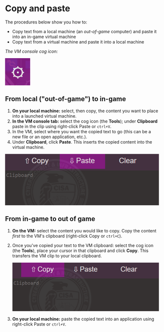 # Copy and paste

The procedures below show you how to:

- Copy text from a local machine (an *out-of-game* computer) and paste it into an in-game virtual machine
- Copy text from a virtual machine and paste it into a local machine

*The VM console cog icon:*

![console-cog](img/console-cog.png)

## From local ("out-of-game") to in-game  

1. **On your local machine:** select, then copy, the content you want to place into a launched virtual machine.
2. **In the VM console tab:** select the cog icon (the **Tools**); under **Clipboard** paste in the clip using right-click Paste or `ctrl+V`. 
3. In the VM, select where you want the copied text to go (this can be a new file or an open application, etc.).
4. Under **Clipboard**, click **Paste**. This inserts the copied content into the virtual machine.

![console-paste](img/console-paste.png)

## From in-game to out of game

1. **On the VM:** select the content you would like to copy. Copy the content *first* to the VM's clipboard (right-click Copy or `ctrl+C`).
2. Once you've copied your text to the VM clipboard: select the cog icon (the **Tools**), place your cursor in that clipboard and click **Copy**. This transfers the VM clip to your local clipboard.

   ![console-copy](img/console-copy.png)

3. **On your local machine:** paste the copied text into an application using right-click Paste or `ctrl+V`.